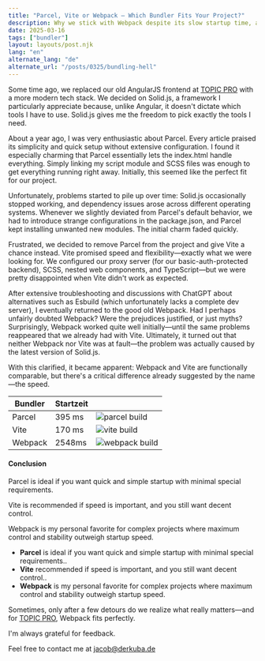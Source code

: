 ```yaml
---
title: "Parcel, Vite or Webpack – Which Bundler Fits Your Project?"
description: Why we stick with Webpack despite its slow startup time, and how Parcel and Vite compare.
date: 2025-03-16
tags: ["bundler"]
layout: layouts/post.njk
lang: "en"
alternate_lang: "de"
alternate_url: "/posts/0325/bundling-hell"
---
```


Some time ago, we replaced our old AngularJS frontend at [TOPIC PRO](https://www.mountbarley.de/) with a more modern tech stack. We decided on Solid.js, a framework I particularly appreciate because, unlike Angular, it doesn't dictate which tools I have to use. Solid.js gives me the freedom to pick exactly the tools I need.

About a year ago, I was very enthusiastic about Parcel. Every article praised its simplicity and quick setup without extensive configuration. I found it especially charming that Parcel essentially lets the index.html handle everything. Simply linking my script module and SCSS files was enough to get everything running right away. Initially, this seemed like the perfect fit for our project.

Unfortunately, problems started to pile up over time: Solid.js occasionally stopped working, and dependency issues arose across different operating systems. Whenever we slightly deviated from Parcel's default behavior, we had to introduce strange configurations in the package.json, and Parcel kept installing unwanted new modules. The initial charm faded quickly.

Frustrated, we decided to remove Parcel from the project and give Vite a chance instead. Vite promised speed and flexibility—exactly what we were looking for. We configured our proxy server (for our basic-auth-protected backend), SCSS, nested web components, and TypeScript—but we were pretty disappointed when Vite didn't work as expected.

After extensive troubleshooting and discussions with ChatGPT about alternatives such as Esbuild (which unfortunately lacks a complete dev server), I eventually returned to the good old Webpack. Had I perhaps unfairly doubted Webpack? Were the prejudices justified, or just myths? Surprisingly, Webpack worked quite well initially—until the same problems reappeared that we already had with Vite. Ultimately, it turned out that neither Webpack nor Vite was at fault—the problem was actually caused by the latest version of Solid.js.

With this clarified, it became apparent: Webpack and Vite are functionally comparable, but there's a critical difference already suggested by the name—the speed.

| Bundler | Startzeit |                                                           |
| ------- | --------- | --------------------------------------------------------- |
| Parcel  | 395 ms    | ![parcel build](/img/0325/parcel.png "parcel runtime")    |
| Vite    | 170 ms    | ![vite build](/img/0325/vite.png "vite runtime")          |
| Webpack | 2548ms    | ![webpack build](/img/0325/webpack.png "webpack runtime") |

#### Conclusion

Parcel is ideal if you want quick and simple startup with minimal special requirements.

Vite is recommended if speed is important, and you still want decent control.

Webpack is my personal favorite for complex projects where maximum control and stability outweigh startup speed.

-   **Parcel** is ideal if you want quick and simple startup with minimal special requirements..
-   **Vite** recommended if speed is important, and you still want decent control..
-   **Webpack** is my personal favorite for complex projects where maximum control and stability outweigh startup speed.

Sometimes, only after a few detours do we realize what really matters—and for [TOPIC PRO](https://www.mountbarley.de/), Webpack fits perfectly.

I'm always grateful for feedback.

Feel free to contact me at jacob@derkuba.de
